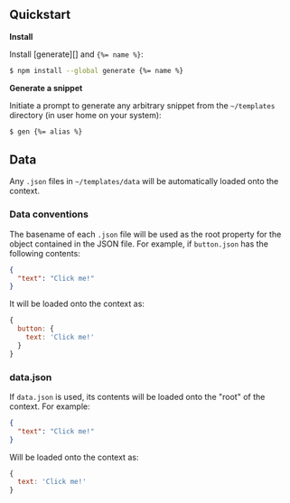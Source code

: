 ## Quickstart

**Install**

Install [generate][] and `{%= name %}`:

```sh
$ npm install --global generate {%= name %}
```

**Generate a snippet**

Initiate a prompt to generate any arbitrary snippet from the `~/templates` directory (in user home on your system):

```sh
$ gen {%= alias %}
```

## Data

Any `.json` files in `~/templates/data` will be automatically loaded onto the context. 

### Data conventions

The basename of each `.json` file will be used as the root property for the object contained in the JSON file. For example, if `button.json` has the following contents:

```json
{
  "text": "Click me!"
}
```

It will be loaded onto the context as:

```js
{
  button: {
    text: 'Click me!'
  }
}
```

### data.json

If `data.json` is used, its contents will be loaded onto the "root" of the context. For example:

```json
{
  "text": "Click me!"
}
```

Will be loaded onto the context as:

```js
{
  text: 'Click me!'
}
```
